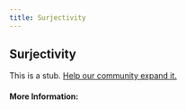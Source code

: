 ```yaml
---
title: Surjectivity
---
```


## Surjectivity

This is a stub. [Help our community expand it.](https://github.com/freeCodeCamp/guide-articles/tree/master/articles/Math/Functions/Surjectivity/index.md)

<!-- The article goes here, in GitHub-flavored Markdown. Feel free to add YouTube videos, images, and CodePen/JSBin embeds  -->

#### More Information:
<!-- Please add any articles you think might be helpful to read before writing the article -->


